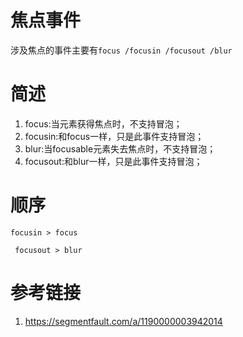 # 焦点事件

涉及焦点的事件主要有`focus /focusin /focusout /blur`

# 简述

1. focus:当元素获得焦点时，不支持冒泡；
2. focusin:和focus一样，只是此事件支持冒泡；
3. blur:当focusable元素失去焦点时，不支持冒泡；
4. focusout:和blur一样，只是此事件支持冒泡；

# 顺序

`focusin > focus `

` focusout > blur`

# 参考链接

1. https://segmentfault.com/a/1190000003942014
